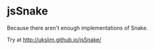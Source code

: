 # jsSnake

Because there aren't enough implementations of Snake.

Try at http://ukslim.github.io/jsSnake/

